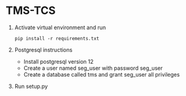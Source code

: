 # TMS-TCS

1. Activate virtual environment and run
    
    ```
    pip install -r requirements.txt
    ```
   
2. Postgresql instructions
    - Install postgresql version 12
    - Create a user named seg_user with password seg_user
    - Create a database called tms and grant seg_user all privileges

3. Run setup.py
    